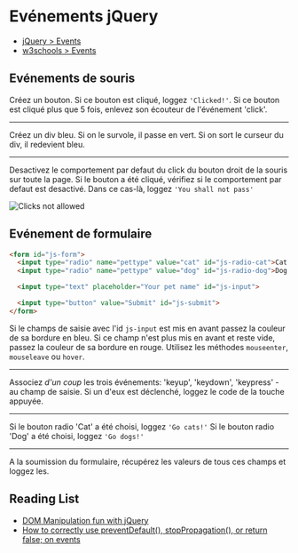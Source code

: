 # Evénements jQuery

+ [jQuery > Events](https://api.jquery.com/category/events/)
+ [w3schools > Events](https://www.w3schools.com/jquery/jquery_events.asp)

## Evénements de souris

Créez un bouton. Si ce bouton est cliqué, loggez `'Clicked!'`.
Si ce bouton est cliqué plus que 5 fois, enlevez son écouteur de l'événement 'click'.

---

Créez un div bleu. Si on le survole, il passe en vert. Si on sort le curseur du div, il redevient bleu. 

---

Desactivez le comportement par defaut du click du bouton droit de la souris sur toute la page. Si le bouton a été cliqué, vérifiez si le comportement par defaut est desactivé. Dans ce cas-là, loggez `'You shall not pass'`

![Clicks not allowed](http://www.commitstrip.com/wp-content/uploads/2016/06/Strip-Les-codeurs-et-les-images-650-final-1.jpg)

## Evénement de formulaire

```html
<form id="js-form">
  <input type="radio" name="pettype" value="cat" id="js-radio-cat">Cat
  <input type="radio" name="pettype" value="dog" id="js-radio-dog">Dog

  <input type="text" placeholder="Your pet name" id="js-input">

  <input type="button" value="Submit" id="js-submit">
</form>
```

Si le champs de saisie avec l'id `js-input` est mis en avant passez la couleur de sa bordure en bleu.
Si ce champ n'est plus mis en avant et reste vide, passez la couleur de sa bordure en rouge.
Utilisez les méthodes `mouseenter`, `mouseleave` ou `hover`.

---

Associez *d'un coup* les trois événements: 'keyup', 'keydown', 'keypress' - au champ de saisie. Si un d'eux est déclenché, loggez le code de la touche appuyée.

---

Si le bouton radio 'Cat' a été choisi, loggez `'Go cats!'`
Si le bouton radio 'Dog' a été choisi, loggez `'Go dogs!'`

---

A la soumission du formulaire, récupérez les valeurs de tous ces champs et loggez les.

## Reading List

+ [DOM Manipulation fun with jQuery](https://medium.com/truthy-or-falsy/dom-manipulation-fun-with-jquery-cc9ddeff1e16)
+ [How to correctly use preventDefault(), stopPropagation(), or return false; on events](https://medium.com/@jacobwarduk/how-to-correctly-use-preventdefault-stoppropagation-or-return-false-on-events-6c4e3f31aedb)

